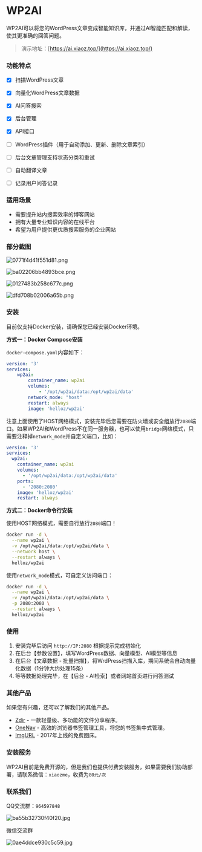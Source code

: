 # WP2AI

WP2AI可以将您的WordPress文章变成智能知识库，并通过AI智能匹配和解读，使其更准确的回答问题。

> 演示地址：[https://ai.xiaoz.top/](https://ai.xiaoz.top/)

### 功能特点

- [x] 扫描WordPress文章
- [x] 向量化WordPress文章数据
- [x] AI问答搜索
- [x] 后台管理
- [x] API接口
- [ ] WordPress插件（用于自动添加、更新、删除文章索引）
- [ ] 后台文章管理支持状态分类和重试
- [ ] 自动翻译文章 
- [ ] 记录用户问答记录


### 适用场景

* 需要提升站内搜索效率的博客网站
* 拥有大量专业知识内容的在线平台
* 希望为用户提供更优质搜索服务的企业网站

### 部分截图

![0771f4d41f551d81.png](https://img.rss.ink/imgs/2025/03/02/0771f4d41f551d81.png)

![ba02206bb4893bce.png](https://img.rss.ink/imgs/2025/03/02/ba02206bb4893bce.png)

![0127483b258c677c.png](https://img.rss.ink/imgs/2025/03/02/0127483b258c677c.png)

![dfd708b02006a65b.png](https://img.rss.ink/imgs/2025/03/02/dfd708b02006a65b.png)

### 安装

目前仅支持Docker安装，请确保您已经安装Docker环境。

**方式一：Docker Compose安装**

`docker-compose.yaml`内容如下：

```yaml
version: '3'
services:
    wp2ai:
        container_name: wp2ai
        volumes:
            - '/opt/wp2ai/data:/opt/wp2ai/data'
        network_mode: "host"
        restart: always
        image: 'helloz/wp2ai'
```

注意上面使用了HOST网络模式，安装完毕后您需要在防火墙或安全组放行`2080`端口。如果WP2AI和WordPress不在同一服务器，也可以使用`bridge`网络模式，只需要注释掉`network_mode`并自定义端口，比如：

```yaml
version: '3'
services:
  wp2ai:
    container_name: wp2ai
    volumes:
      - '/opt/wp2ai/data:/opt/wp2ai/data'
    ports:
      - '2080:2080'
    image: 'helloz/wp2ai'
    restart: always
```

**方式二：Docker命令行安装**

使用HOST网络模式，需要自行放行`2080`端口！

```bash
docker run -d \
  --name wp2ai \
  -v /opt/wp2ai/data:/opt/wp2ai/data \
  --network host \
  --restart always \
  helloz/wp2ai
```

使用`network_mode`模式，可自定义访问端口：

```bash
docker run -d \
  --name wp2ai \
  -v /opt/wp2ai/data:/opt/wp2ai/data \
  -p 2080:2080 \
  --restart always \
  helloz/wp2ai
```



### 使用

1. 安装完毕后访问 `http://IP:2080` 根据提示完成初始化
2. 在后台【参数设置】，填写WordPress数据、向量模型、AI模型等信息
3. 在后台【文章数据 - 批量扫描】，将WrdPress扫描入库，期间系统会自动向量化数据（1分钟大约处理15条）
4. 等等数据处理完毕，在【后台 - AI检索】或者网站首页进行问答测试

### 其他产品

如果您有兴趣，还可以了解我们的其他产品。

* [Zdir](https://www.zdir.pro/zh/) - 一款轻量级、多功能的文件分享程序。
* [OneNav](https://www.onenav.top/) - 高效的浏览器书签管理工具，将您的书签集中式管理。
* [ImgURL](https://www.imgurl.org/) - 2017年上线的免费图床。

### 安装服务

WP2AI目前是免费开源的，但是我们也提供付费安装服务，如果需要我们协助部署，请联系微信：`xiaozme`，收费为`80元/次`

### 联系我们

QQ交流群：`964597848`

![ba55b32730f40f20.jpg](https://img.rss.ink/imgs/2025/02/28/ba55b32730f40f20.jpg)

微信交流群

![0ae4ddce930c5c59.jpg](https://img.rss.ink/imgs/2025/02/28/0ae4ddce930c5c59.jpg)
